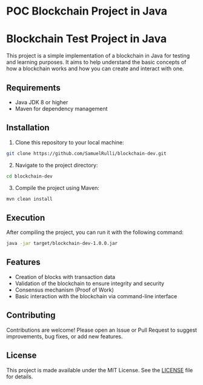 # POC Blockchain Project in Java

# Blockchain Test Project in Java

This project is a simple implementation of a blockchain in Java for testing and learning purposes. It aims to help understand the basic concepts of how a blockchain works and how you can create and interact with one.

## Requirements

- Java JDK 8 or higher
- Maven for dependency management

## Installation

1. Clone this repository to your local machine:

```bash
git clone https://github.com/SamuelRulli/blockchain-dev.git
```

2. Navigate to the project directory:

```bash
cd blockchain-dev
```

3. Compile the project using Maven:

```bash
mvn clean install
```

## Execution

After compiling the project, you can run it with the following command:

```bash
java -jar target/blockchain-dev-1.0.0.jar
```

## Features

- Creation of blocks with transaction data
- Validation of the blockchain to ensure integrity and security
- Consensus mechanism (Proof of Work)
- Basic interaction with the blockchain via command-line interface

## Contributing

Contributions are welcome! Please open an Issue or Pull Request to suggest improvements, bug fixes, or add new features.

## License

This project is made available under the MIT License. See the [LICENSE](LICENSE) file for details.
